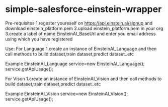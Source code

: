 # simple-salesforce-einstein-wrapper
Pre-requisites 
1.regester youreself on https://api.einstein.ai/signup and download einstein_platform.pem
2.upload einstein_platform.pem in your org
3.create a label of name EinsteinAI_BaseUrl and enter you email address using which you have registered

Use:
For Language
1.create an instance of EinsteinAI_Language and then call methods to build dataset,train dataset,predict dataset..etc

Example
EinsteinAI_Language service=new EinsteinAI_Language();
service.getApiUsage();

For Vison
1.create an instance of EinsteinAI_Vision and then call methods to build dataset,train dataset,predict dataset..etc

Example
EinsteinAI_Vision service=new EinsteinAI_Vision();
service.getApiUsage();
